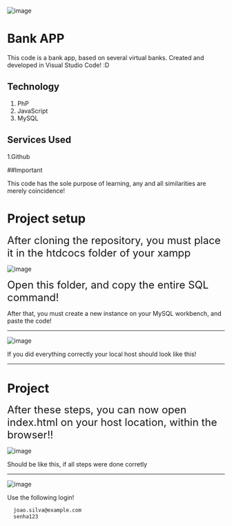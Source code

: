 ![image](https://github.com/ThalesPudim/BankSystemAPP/assets/160556088/a9f588c0-8be2-4b98-8fac-709447666aae)

# Bank APP
This code is a bank app, based on several virtual banks. Created and developed in Visual Studio Code! :D

## Technology

1. PhP
2. JavaScript
3. MySQL

## Services Used

1.Github

##Important

This code has the sole purpose of learning, any and all similarities are merely coincidence! 

# Project setup

<span style="font-size:24px;">After cloning the repository, you must place it in the htdcocs folder of your xampp</span>

![image](https://github.com/ThalesPudim/BankSystemAPP/assets/160556088/37e56e13-48a8-40ca-8032-272d7468fe3f)

<span style="font-size:24px;">Open this folder, and copy the entire SQL command!</span>

After that, you must create a new instance on your MySQL workbench, and paste the code!

***

![image](https://github.com/ThalesPudim/BankSystemAPP/assets/160556088/daa4c053-0647-4c9c-95bd-176e05a19c7c)

If you did everything correctly your local host should look like this!

***

# Project 

<span style="font-size:24px;">After these steps, you can now open index.html on your host location, within the browser!!</span>

![image](https://github.com/ThalesPudim/BankSystemAPP/assets/160556088/f6d1f90a-7758-467d-8a49-ab18c6009327)

Should be like this, if all steps were done corretly 

***

![image](https://github.com/ThalesPudim/BankSystemAPP/assets/160556088/ca483a7c-515d-4867-8405-169d99fc6c00)

Use the following login!

```bash
  joao.silva@example.com
  senha123
```





















